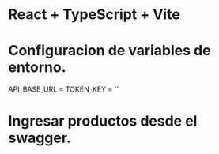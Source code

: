 # React + TypeScript + Vite

# Configuracion de variables de entorno.
API_BASE_URL = 
TOKEN_KEY = ''

# Ingresar productos desde el swagger.